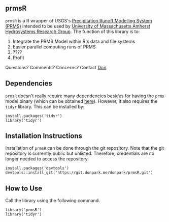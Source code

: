 prmsR
-----

`prmsR` is a R wrapper of USGS's [Precipitation Runoff Modelling System
(PRMS)](https://wwwbrr.cr.usgs.gov/projects/SW_MoWS/PRMS.html) intended
to be used by [University of Massachusetts Amherst Hydrosystems Research
Group](http://blogs.umass.edu/hydrosystems/). The function of this
library is to:

1.  Integrate the PRMS Model within R's data and file systems
2.  Easier parallel computing runs of PRMS
3.  ????
4.  Profit

Questions? Comments? Concerns? Contact [Don](mailto:donpark@umass.edu).

Dependencies
------------

`prmsR` doesn't really require many dependencies besides for having the
`prms` model binary (which can be obtained
[here](https://wwwbrr.cr.usgs.gov/projects/SW_MoWS/PRMS.html)). However,
it also requires the `tidyr` library. This can be installed by:

    install.packages('tidyr')
    library('tidyr')

Installation Instructions
-------------------------

Installation of `prmsR` can be done through the git repository. Note
that the git repository is currently public but unlisted. Therefore,
credentials are no longer needed to access the repository.

    install.packages('devtools')
    devtools::install_git('https://git.donpark.me/donpark/prmsR.git')

How to Use
----------

Call the library using the following command.

    library('prmsR')
    library('tidyr')
